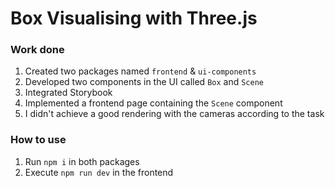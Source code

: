 # Box Visualising with Three.js

### Work done

1. Created two packages named `frontend` & `ui-components`
2. Developed two components in the UI called `Box` and `Scene`
3. Integrated Storybook
4. Implemented a frontend page containing the `Scene` component
5. I didn't achieve a good rendering with the cameras according to the task

### How to use

1. Run `npm i` in both packages
2. Execute `npm run dev` in the frontend